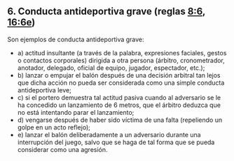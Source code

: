## 6. Conducta antideportiva grave (reglas [8:6](#8:6), [16:6e](#16:6))

Son ejemplos de conducta antideportiva grave:
- a) actitud insultante (a través de la palabra, expresiones faciales, gestos o contactos corporales) dirigida a otra persona (árbitro, cronometrador, anotador, delegado, oficial de equipo, jugador, espectador, etc.);
- b) lanzar o empujar el balón después de una decisión arbitral tan lejos que dicha acción no pueda ser considerada como una simple conducta antideportiva leve;
- c) si el portero demuestra tal actitud pasiva cuando al adversario se le ha concedido un lanzamiento de 6 metros, que el árbitro deduzca que no está intentando parar el lanzamiento;
- d) vengarse después de haber sido víctima de una falta (repeliendo un golpe en un acto reflejo);
- e) lanzar el balón deliberadamente a un adversario durante una interrupción del juego, salvo que se haga de tal forma que se pueda considerar como una agresión.
